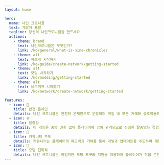 ```yaml
---
layout: home

hero:
  name: 나인 크로니클
  text: 개발자 포탈
  tagline: 당신의 나인크로니클을 만드세요
  actions:
    - theme: brand
      text: 나인크로니클은 무엇인가?
      link: /ko/general/what-is-nine-chronicles
    - theme: alt
      text: 빠르게 시작하기
      link: /ko/guide/create-network/getting-started
    - theme: alt
      text: 모딩 시작하기
      link: /ko/modding/getting-started
    - theme: alt
      text: 네트워크 시작하기
      link: /ko/network/create-network/getting-started

features:
  - icon: 🔗
    title: 완전 온체인
    details: 나인 크로니클은 완전히 온체인으로 운영되어 게임 내 모든 거래와 상호작용의 투명성과 보안을 보장합니다.
  - icon: 🌐
    title: 탈중앙
    details: 이 게임은 중앙 권한 없이 플레이어에 의해 관리되므로 진정한 탈중앙화 경험을 제공합니다.
  - icon: 🌟
    title: 커뮤니티 주도
    details: 커뮤니티는 플레이어의 피드백과 기여를 통해 개발과 업데이트를 주도하며 게임의 미래를 만드는 데 중요한 역할을 합니다.
  - icon: 🧩
    title: 모딩 친화적
    details: 나인 크로니클은 광범위한 모딩 도구와 지원을 제공하여 플레이어가 직접 콘텐츠와 수정 사항을 만들고 공유할 수 있습니다.
---
```

